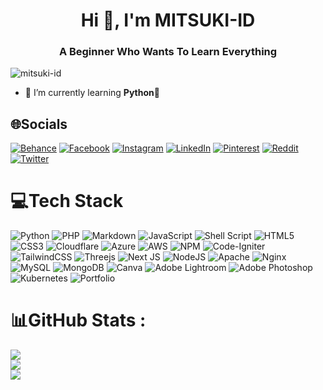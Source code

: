 <h1 align="center">Hi 👋, I'm MITSUKI-ID</h1>
<h3 align="center">A Beginner Who Wants To Learn Everything</h3>

<p align="left"> <img src="https://komarev.com/ghpvc/?username=mitsuki-id&label=Profile%20views&color=0e75b6&style=flat" alt="mitsuki-id" /> </p>

- 🌱 I’m currently learning **Python🤖**


## 🌐Socials
[![Behance](https://img.shields.io/badge/Behance-1769ff?logo=behance&logoColor=white)](https://behance.net/MITSUKI-ID) [![Facebook](https://img.shields.io/badge/Facebook-%231877F2.svg?logo=Facebook&logoColor=white)](https://facebook.com/MITSUKI-ID) [![Instagram](https://img.shields.io/badge/Instagram-%23E4405F.svg?logo=Instagram&logoColor=white)](https://instagram.com/MITSUKI-ID) [![LinkedIn](https://img.shields.io/badge/LinkedIn-%230077B5.svg?logo=linkedin&logoColor=white)](https://linkedin.com/in/MITSUKI-ID) [![Pinterest](https://img.shields.io/badge/Pinterest-%23E60023.svg?logo=Pinterest&logoColor=white)](https://pinterest.com/MITSUKI-ID) [![Reddit](https://img.shields.io/badge/Reddit-%23FF4500.svg?logo=Reddit&logoColor=white)](https://reddit.com/user/MITSUKI-ID) [![Twitter](https://img.shields.io/badge/Twitter-%231DA1F2.svg?logo=Twitter&logoColor=white)](https://twitter.com/MITSUKI-ID) 

# 💻Tech Stack
![Python](https://img.shields.io/badge/python-3670A0?style=plastic&logo=python&logoColor=ffdd54) ![PHP](https://img.shields.io/badge/php-%23777BB4.svg?style=plastic&logo=php&logoColor=white) ![Markdown](https://img.shields.io/badge/markdown-%23000000.svg?style=plastic&logo=markdown&logoColor=white) ![JavaScript](https://img.shields.io/badge/javascript-%23323330.svg?style=plastic&logo=javascript&logoColor=%23F7DF1E) ![Shell Script](https://img.shields.io/badge/shell_script-%23121011.svg?style=plastic&logo=gnu-bash&logoColor=white) ![HTML5](https://img.shields.io/badge/html5-%23E34F26.svg?style=plastic&logo=html5&logoColor=white) ![CSS3](https://img.shields.io/badge/css3-%231572B6.svg?style=plastic&logo=css3&logoColor=white) ![Cloudflare](https://img.shields.io/badge/Cloudflare-F38020?style=plastic&logo=Cloudflare&logoColor=white) ![Azure](https://img.shields.io/badge/azure-%230072C6.svg?style=plastic&logo=azure-devops&logoColor=white) ![AWS](https://img.shields.io/badge/AWS-%23FF9900.svg?style=plastic&logo=amazon-aws&logoColor=white) ![NPM](https://img.shields.io/badge/NPM-%23000000.svg?style=plastic&logo=npm&logoColor=white) ![Code-Igniter](https://img.shields.io/badge/CodeIgniter-%23EF4223.svg?style=plastic&logo=codeIgniter&logoColor=white) ![TailwindCSS](https://img.shields.io/badge/tailwindcss-%2338B2AC.svg?style=plastic&logo=tailwind-css&logoColor=white) ![Threejs](https://img.shields.io/badge/threejs-black?style=plastic&logo=three.js&logoColor=white) ![Next JS](https://img.shields.io/badge/Next-black?style=plastic&logo=next.js&logoColor=white) ![NodeJS](https://img.shields.io/badge/node.js-6DA55F?style=plastic&logo=node.js&logoColor=white) ![Apache](https://img.shields.io/badge/apache-%23D42029.svg?style=plastic&logo=apache&logoColor=white) ![Nginx](https://img.shields.io/badge/nginx-%23009639.svg?style=plastic&logo=nginx&logoColor=white) ![MySQL](https://img.shields.io/badge/mysql-%2300f.svg?style=plastic&logo=mysql&logoColor=white) ![MongoDB](https://img.shields.io/badge/MongoDB-%234ea94b.svg?style=plastic&logo=mongodb&logoColor=white) ![Canva](https://img.shields.io/badge/Canva-%2300C4CC.svg?style=plastic&logo=Canva&logoColor=white) ![Adobe Lightroom](https://img.shields.io/badge/Adobe%20Lightroom-31A8FF.svg?style=plastic&logo=Adobe%20Lightroom&logoColor=white) ![Adobe Photoshop](https://img.shields.io/badge/adobephotoshop-%2331A8FF.svg?style=plastic&logo=adobephotoshop&logoColor=white) ![Kubernetes](https://img.shields.io/badge/kubernetes-%23326ce5.svg?style=plastic&logo=kubernetes&logoColor=white) ![Portfolio](https://img.shields.io/badge/Portfolio-%23000000.svg?style=plastic&logo=firefox&logoColor=#FF7139)
# 📊GitHub Stats :
![](https://github-readme-stats.vercel.app/api?username=MITSUKI-ID&theme=solarized-dark&hide_border=true&include_all_commits=false&count_private=false)<br/>
![](https://github-readme-streak-stats.herokuapp.com/?user=MITSUKI-ID&theme=solarized-dark&hide_border=true)<br/>
![](https://github-readme-stats.vercel.app/api/top-langs/?username=MITSUKI-ID&theme=solarized-dark&hide_border=true&include_all_commits=false&count_private=false&layout=compact)



